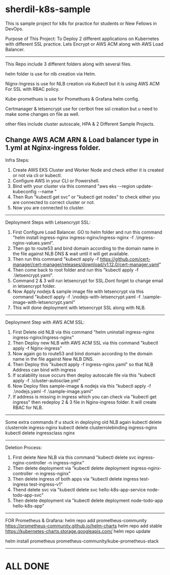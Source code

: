 # sherdil-k8s-sample
This is sample project for k8s for practice for students or New Fellows in DevOps.

Purpose of This Project:
To Deploy 2 different applications on Kubernetes with different SSL practice.
Lets Encrypt or AWS ACM along with AWS Load Balancer.

-------------------------------------------------------------

This Repo include 3 different folders along with several files.

helm folder is use for nlb creation via Helm.

Nignx-Ingress is use for NLB creation via Kubectl but it is using AWS ACM For SSL with RBAC policy.

Kube-promethues is use for Promethues & Grafana helm config.

Certmanager & letsencrypt use for certbot free ssl creation but u need to make some changes on file as well.

other files include cluster autoscale, HPA & 2 Different Sample Projects.

Change AWS ACM ARN & Load balancer type in 1.yml at Nginx-ingress folder.
-----------------------------------------------------------------------------------------------------------

Infra Steps:
1) Create AWS EKS Cluster and Worker Node and check either it is created or not via cli or kubectl.
2) Configure AWS in your CLI or Powershell.
3) Bind with your cluster via this command "aws eks --region <Your Region> update-kubeconfig --name <Your Cluster Name>"
4) Then Run "kubectl get svc" or "kubectl get nodes" to check either you are connected to correct cluster or not.
5) Now you are connected to cluster.

-------------------------------------------------------------------------------
Deployment Steps with Letsencrypt SSL:
1) First Configure Load Balancer. GO to helm folder and run this command 
   "helm install ingress-nginx ingress-nginx/ingress-nginx -f .\ingress-nginx-values.yaml".
2) Then go to route53 and bind domain according to the domain name in the file against NLB DNS & wait until it will get available.
3) Then run this command "kubectl apply -f https://github.com/cert-manager/cert-manager/releases/download/v1.12.0/cert-manager.yaml"
4) Then come back to root folder and run this "kubectl apply -f .\letsencrypt.yaml".
5) Command 2 & 3 will run letsencrypt for SSL.Dont forget to change email in letsencrypt folder.
6) Now Apply nodejs & sample image file with letsencrypt via this command
   "kubectl apply -f .\nodejs-with-letsencrypt.yaml -f .\sample-image-with-letsencrypt.yaml"
7) This will done deployment with letsencrypt SSL along with NLB.

--------------------------------------------------------------------------------
Deployment Step with AWS ACM SSL:
1) First Delete old NLB via this command "helm uninstall ingress-nginx ingress-nginx/ingress-nginx"
2) Then Deploy new NLB with AWS ACM SSL via this command "kubectl apply -f Nginx-ingress"
3) Now again go to route53 and bind domain according to the domain name in the file against New NLB DNS.
4) Then Deploy this "kubectl apply -f ingress-nginx.yaml" so that NLB Address can bind with ingress
5) If scalability issue occurs then deploy autoscale file via this "kubectl apply -f .\cluster-autosclae.yml"
6) Now Deploy files sample-image & nodejs via this "kubectl apply -f .\nodejs.yaml -f .\sample-image.yaml"
7) If address is missing in ingress which you can check via "kubectl get ingress" then redeploy 2 & 3 file in Nginx-ingress folder.     It will create RBAC for NLB.


-------------------------------------------------------------------------
Some extra commands if u stuck in deploying old NLB again
kubectl delete clusterrole ingress-nginx
kubectl delete clusterrolebinding ingress-nginx
kubectl delete ingressclass nginx

------------------------------------------------------------------------------
Deletion Process:
1) First delete New NLB via this command "kubectl delete svc ingress-nginx-controller -n ingress-nginx"
2) Then delete deployment via "kubectl delete deployment ingress-nginx-controller -n ingress-nginx"
3) Then delete ingress of both apps via "kubectl delete ingress test-ingress test-ingress-v1"
4) Thend delete svc via "kubectl delete svc hello-k8s-app-service node-todo-app-svc"
5) Then delete deployment via "kubectl delete deployment node-todo-app hello-k8s-app"
-------------------------------------------------------------------------------------
FOR Prometheus & Grafana:
helm repo add prometheus-community https://prometheus-community.github.io/helm-charts
helm repo add stable https://kubernetes-charts.storage.googleapis.com/
helm repo update

helm install prometheus prometheus-community/kube-prometheus-stack

-----------------------------------------------------------------------------------------
ALL DONE
=======
